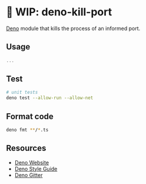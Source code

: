 # 🦕 WIP: deno-kill-port

[Deno](https://deno.land) module that kills the process of an informed port.

## Usage

```typescript
...
```

## Test

```bash
# unit tests
deno test --allow-run --allow-net
```

## Format code

```bash
deno fmt **/*.ts
```

## Resources

- [Deno Website](https://deno.land)
- [Deno Style Guide](https://deno.land/std/style_guide.md)
- [Deno Gitter](https://gitter.im/denolife/Lobby)
